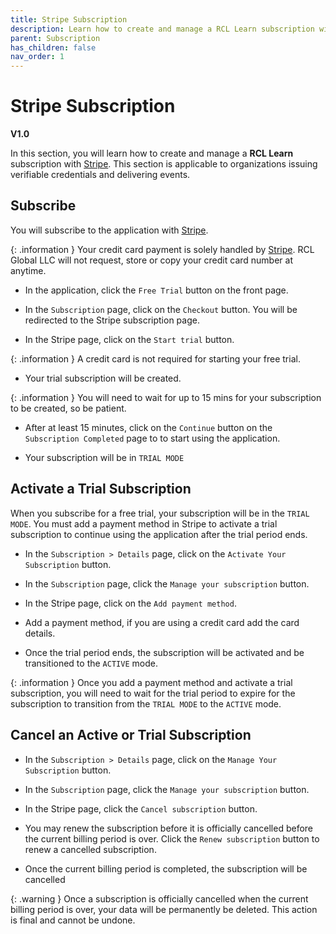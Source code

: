 ```yaml
---
title: Stripe Subscription
description: Learn how to create and manage a RCL Learn subscription with Stripe
parent: Subscription
has_children: false
nav_order: 1
---
```


# Stripe Subscription
**V1.0**

In this section, you will learn how to create and manage a **RCL Learn** subscription with [Stripe](https://stripe.com/). This section is applicable to organizations issuing verifiable credentials and delivering events.

## Subscribe

You will subscribe to the application with [Stripe](https://stripe.com/).

{: .information }
Your credit card payment is solely handled by [Stripe](https://stripe.com/). RCL Global LLC will not request, store or copy your credit card number at anytime.

- In the application, click the ``Free Trial`` button on the front page. 

- In the ``Subscription`` page, click on the ``Checkout`` button. You will be redirected to the Stripe subscription page.

- In the Stripe page, click on the ``Start trial`` button.

{: .information }
A credit card is not required for starting your free trial.

- Your trial subscription will be created.

{: .information }
You will need to wait for up to 15 mins for your subscription to be created, so be patient.

- After at least 15 minutes, click on the ``Continue`` button on the ``Subscription Completed`` page to to start using the application.

- Your subscription will be in ``TRIAL MODE``

## Activate a Trial Subscription

When you subscribe for a free trial, your subscription will be in the ``TRIAL MODE``. You must add a payment method in Stripe to activate a trial subscription to continue using the application after the trial period ends.

- In the ``Subscription > Details`` page, click on the ``Activate Your Subscription`` button.

- In the ``Subscription`` page, click the ``Manage your subscription`` button.

- In the Stripe page, click on the ``Add payment method``.

- Add a payment method, if you are using a credit card add the card details.

- Once the trial period ends, the subscription will be activated and be transitioned to the ``ACTIVE`` mode. 

{: .information }
Once you add a payment method and activate a trial subscription, you will need to wait for the trial period to expire for the subscription to transition from the ``TRIAL MODE`` to the ``ACTIVE`` mode.

## Cancel an Active or Trial Subscription

- In the ``Subscription > Details`` page, click on the ``Manage Your Subscription`` button.

- In the ``Subscription`` page, click the ``Manage your subscription`` button.

- In the Stripe page, click the ``Cancel subscription`` button.

- You may renew the subscription before it is officially cancelled before the current billing period is over. Click the ``Renew subscription`` button to renew a cancelled subscription.

- Once the current billing period is completed, the subscription will be cancelled

{: .warning }
Once a subscription is officially cancelled when the current billing period is over, your data will be permanently be deleted. This action is final and cannot be undone.


